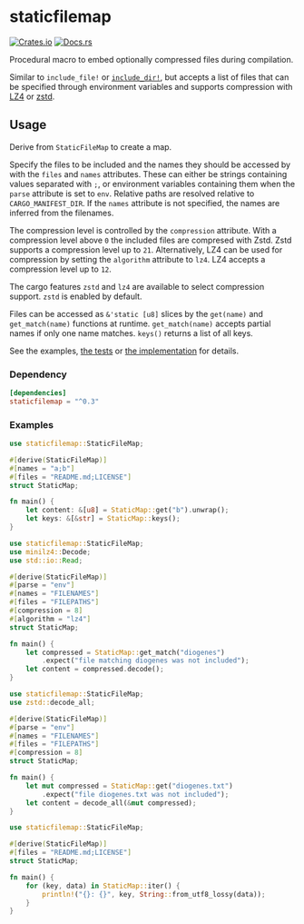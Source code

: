 # staticfilemap

[![Crates.io](https://img.shields.io/crates/v/staticfilemap)](https://crates.io/crates/staticfilemap)
[![Docs.rs](https://docs.rs/staticfilemap/badge.svg)](https://docs.rs/staticfilemap)

Procedural macro to embed optionally compressed files during compilation.

Similar to `include_file!` or [`include_dir!`](https://crates.io/crates/include_dir), but accepts a list of files that can be specified through environment variables and supports compression with [LZ4](https://github.com/lz4/lz4) or [zstd](https://github.com/facebook/zstd).

## Usage

Derive from `StaticFileMap` to create a map.

Specify the files to be included and the names they should be accessed by with the `files` and `names` attributes.
These can either be strings containing values separated with `;`, or environment variables containing them when the `parse` attribute is set to `env`.
Relative paths are resolved relative to `CARGO_MANIFEST_DIR`. If the `names` attribute is not specified, the names are inferred from the filenames.

The compression level is controlled by the `compression` attribute. With a compression level above `0` the included files are compresed with Zstd. Zstd supports a compression level up to `21`.
Alternatively, LZ4 can be used for compression by setting the `algorithm` attribute to `lz4`. LZ4 accepts a compression level up to `12`.

The cargo features `zstd` and `lz4` are available to select compression support. `zstd` is enabled by default.

Files can be accessed as `&'static [u8]` slices by the `get(name)` and `get_match(name)` functions at runtime.
`get_match(name)` accepts partial names if only one name matches. `keys()` returns a list of all keys.

See the examples, [the tests](tests/tests.rs) or [the implementation](src/lib.rs) for details.

### Dependency

```toml
[dependencies]
staticfilemap = "^0.3"
```

### Examples

```rust
use staticfilemap::StaticFileMap;

#[derive(StaticFileMap)]
#[names = "a;b"]
#[files = "README.md;LICENSE"]
struct StaticMap;

fn main() {
    let content: &[u8] = StaticMap::get("b").unwrap();
    let keys: &[&str] = StaticMap::keys();
}
```

```rust
use staticfilemap::StaticFileMap;
use minilz4::Decode;
use std::io::Read;

#[derive(StaticFileMap)]
#[parse = "env"]
#[names = "FILENAMES"]
#[files = "FILEPATHS"]
#[compression = 8]
#[algorithm = "lz4"]
struct StaticMap;

fn main() {
    let compressed = StaticMap::get_match("diogenes")
        .expect("file matching diogenes was not included");
    let content = compressed.decode();
}
```

```rust
use staticfilemap::StaticFileMap;
use zstd::decode_all;

#[derive(StaticFileMap)]
#[parse = "env"]
#[names = "FILENAMES"]
#[files = "FILEPATHS"]
#[compression = 8]
struct StaticMap;

fn main() {
    let mut compressed = StaticMap::get("diogenes.txt")
        .expect("file diogenes.txt was not included");
    let content = decode_all(&mut compressed);
}
```

```rust
use staticfilemap::StaticFileMap;

#[derive(StaticFileMap)]
#[files = "README.md;LICENSE"]
struct StaticMap;

fn main() {
    for (key, data) in StaticMap::iter() {
        println!("{}: {}", key, String::from_utf8_lossy(data));
    }
}
```
